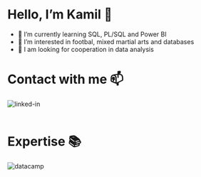# Hello, I’m Kamil 👋

- 🌱 I’m currently learning SQL, PL/SQL and Power BI
- 🧲 I’m interested in footbal, mixed martial arts and databases
- 👀 I am looking for cooperation in data analysis

# Contact with me 📫
[<img align="left" alt="linked-in" src="https://img.shields.io/badge/linkedin-%230077B5.svg?&style=for-the-badge&logo=linkedin&logoColor=white" />](https://www.linkedin.com/in/kamil-szczygielski)<br><br>
# Expertise 📚
[<img align="left" alt="datacamp" src="https://img.shields.io/badge/datacamp-%2333CC99.svg?&style=for-the-badge&logo=datacamp&logoColor=white" />](https://www.datacamp.com/portfolio/Kamil-Szcz)



<!---
Kamil-Szcz/Kamil-Szcz is a ✨ special ✨ repository because its `README.md` (this file) appears on your GitHub profile.
You can click the Preview link to take a look at your changes.
--->
